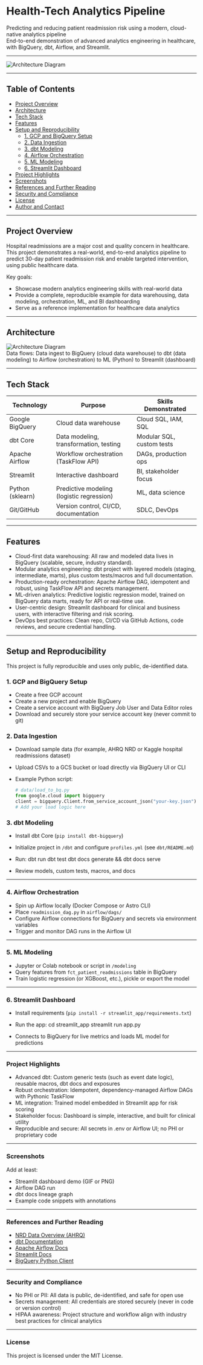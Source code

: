 # Health-Tech Analytics Pipeline

Predicting and reducing patient readmission risk using a modern, cloud-native analytics pipeline  
End-to-end demonstration of advanced analytics engineering in healthcare, with BigQuery, dbt, Airflow, and Streamlit.

---

![Architecture Diagram](docs/healthtech-architecture.png)

---

## Table of Contents

- [Project Overview](#project-overview)
- [Architecture](#architecture)
- [Tech Stack](#tech-stack)
- [Features](#features)
- [Setup and Reproducibility](#setup-and-reproducibility)
  - [1. GCP and BigQuery Setup](#1-gcp-and-bigquery-setup)
  - [2. Data Ingestion](#2-data-ingestion)
  - [3. dbt Modeling](#3-dbt-modeling)
  - [4. Airflow Orchestration](#4-airflow-orchestration)
  - [5. ML Modeling](#5-ml-modeling)
  - [6. Streamlit Dashboard](#6-streamlit-dashboard)
- [Project Highlights](#project-highlights)
- [Screenshots](#screenshots)
- [References and Further Reading](#references-and-further-reading)
- [Security and Compliance](#security-and-compliance)
- [License](#license)
- [Author and Contact](#author-and-contact)

---

## Project Overview

Hospital readmissions are a major cost and quality concern in healthcare. This project demonstrates a real-world, end-to-end analytics pipeline to predict 30-day patient readmission risk and enable targeted intervention, using public healthcare data.

Key goals:
- Showcase modern analytics engineering skills with real-world data
- Provide a complete, reproducible example for data warehousing, data modeling, orchestration, ML, and BI dashboarding
- Serve as a reference implementation for healthcare data analytics

---

## Architecture

![Architecture Diagram](docs/architecture.png)  
Data flows: Data ingest to BigQuery (cloud data warehouse) to dbt (data modeling) to Airflow (orchestration) to ML (Python) to Streamlit (dashboard)

---

## Tech Stack

| Technology        | Purpose                                        | Skills Demonstrated          |
|-------------------|------------------------------------------------|-----------------------------|
| Google BigQuery   | Cloud data warehouse                           | Cloud SQL, IAM, SQL         |
| dbt Core          | Data modeling, transformation, testing         | Modular SQL, custom tests   |
| Apache Airflow    | Workflow orchestration (TaskFlow API)          | DAGs, production ops        |
| Streamlit         | Interactive dashboard                          | BI, stakeholder focus       |
| Python (sklearn)  | Predictive modeling (logistic regression)      | ML, data science            |
| Git/GitHub        | Version control, CI/CD, documentation          | SDLC, DevOps                |

---

## Features

- Cloud-first data warehousing: All raw and modeled data lives in BigQuery (scalable, secure, industry standard).
- Modular analytics engineering: dbt project with layered models (staging, intermediate, marts), plus custom tests/macros and full documentation.
- Production-ready orchestration: Apache Airflow DAG, idempotent and robust, using TaskFlow API and secrets management.
- ML-driven analytics: Predictive logistic regression model, trained on BigQuery data marts, ready for API or real-time use.
- User-centric design: Streamlit dashboard for clinical and business users, with interactive filtering and risk scoring.
- DevOps best practices: Clean repo, CI/CD via GitHub Actions, code reviews, and secure credential handling.

---

## Setup and Reproducibility

This project is fully reproducible and uses only public, de-identified data.

### 1. GCP and BigQuery Setup

- Create a free GCP account
- Create a new project and enable BigQuery
- Create a service account with BigQuery Job User and Data Editor roles
- Download and securely store your service account key (never commit to git)

### 2. Data Ingestion

- Download sample data (for example, AHRQ NRD or Kaggle hospital readmissions dataset)
- Upload CSVs to a GCS bucket or load directly via BigQuery UI or CLI
- Example Python script:

  ```python
  # data/load_to_bq.py
  from google.cloud import bigquery
  client = bigquery.Client.from_service_account_json("your-key.json")
  # Add your load logic here


### 3. dbt Modeling

- Install dbt Core (`pip install dbt-bigquery`)
- Initialize project in `/dbt` and configure `profiles.yml` (see `dbt/README.md`)
- Run:
dbt run
dbt test
dbt docs generate && dbt docs serve


- Review models, custom tests, macros, and docs

---

### 4. Airflow Orchestration

- Spin up Airflow locally (Docker Compose or Astro CLI)
- Place `readmission_dag.py` in `airflow/dags/`
- Configure Airflow connections for BigQuery and secrets via environment variables
- Trigger and monitor DAG runs in the Airflow UI

---

### 5. ML Modeling

- Jupyter or Colab notebook or script in `/modeling`
- Query features from `fct_patient_readmissions` table in BigQuery
- Train logistic regression (or XGBoost, etc.), pickle or export the model

---

### 6. Streamlit Dashboard

- Install requirements (`pip install -r streamlit_app/requirements.txt`)
- Run the app:
cd streamlit_app
streamlit run app.py


- Connects to BigQuery for live metrics and loads ML model for predictions

---

### Project Highlights

- Advanced dbt: Custom generic tests (such as event date logic), reusable macros, dbt docs and exposures
- Robust orchestration: Idempotent, dependency-managed Airflow DAGs with Pythonic TaskFlow
- ML integration: Trained model embedded in Streamlit app for risk scoring
- Stakeholder focus: Dashboard is simple, interactive, and built for clinical utility
- Reproducible and secure: All secrets in .env or Airflow UI; no PHI or proprietary code

---

### Screenshots

Add at least:

- Streamlit dashboard demo (GIF or PNG)
- Airflow DAG run
- dbt docs lineage graph
- Example code snippets with annotations

---

### References and Further Reading

- [NRD Data Overview (AHRQ)](https://www.hcup-us.ahrq.gov/nrdoverview.jsp)
- [dbt Documentation](https://docs.getdbt.com/)
- [Apache Airflow Docs](https://airflow.apache.org/docs/)
- [Streamlit Docs](https://docs.streamlit.io/)
- [BigQuery Python Client](https://cloud.google.com/bigquery/docs/reference/libraries)

---

### Security and Compliance

- No PHI or PII: All data is public, de-identified, and safe for open use
- Secrets management: All credentials are stored securely (never in code or version control)
- HIPAA awareness: Project structure and workflow align with industry best practices for clinical analytics

---

### License

This project is licensed under the MIT License. 

